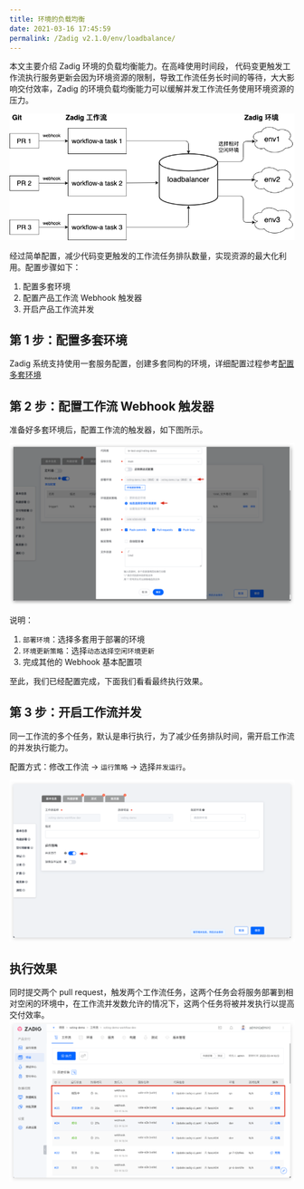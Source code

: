 ```yaml
---
title: 环境的负载均衡
date: 2021-03-16 17:45:59
permalink: /Zadig v2.1.0/env/loadbalance/
---
```


本文主要介绍 Zadig 环境的负载均衡能力。在高峰使用时间段， 代码变更触发工作流执行服务更新会因为环境资源的限制，导致工作流任务长时间的等待，大大影响交付效率，Zadig 的环境负载均衡能力可以缓解并发工作流任务使用环境资源的压力。

![环境负载均衡](../../../../_images/env_loadbalance.png)

经过简单配置，减少代码变更触发的工作流任务排队数量，实现资源的最大化利用。配置步骤如下：

1. 配置多套环境
2. 配置产品工作流 Webhook 触发器
3. 开启产品工作流并发

## 第 1 步：配置多套环境
Zadig 系统支持使用一套服务配置，创建多套同构的环境，详细配置过程参考[配置多套环境](/cn/Zadig%20v2.1.0/env/multi-env/)

## 第 2 步：配置工作流 Webhook 触发器
准备好多套环境后，配置工作流的触发器，如下图所示。

![webhook配置](../../../../_images/env_loadbalance_webhook.png)

说明：
1. `部署环境`：选择多套用于部署的环境
2. `环境更新策略`：选择`动态选择空闲环境更新`
3. 完成其他的 Webhook 基本配置项

至此，我们已经配置完成，下面我们看看最终执行效果。

## 第 3 步：开启工作流并发
同一工作流的多个任务，默认是串行执行，为了减少任务排队时间，需开启工作流的并发执行能力。

配置方式：修改工作流 -> `运行策略` -> 选择`并发运行`。

![开启工作流并发运行](../../../../_images/open_parallel_setting_for_pipeline.png)

## 执行效果
同时提交两个 pull request，触发两个工作流任务，这两个任务会将服务部署到相对空闲的环境中，在工作流并发数允许的情况下，这两个任务将被并发执行以提高交付效率。
![env_loadbalance_result](../../../../_images/env_loadbalance_result.png)
